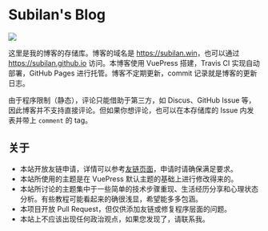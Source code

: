 # Subilan's Blog

![](https://travis-ci.com/Subilan/subilan.github.io.svg?branch=deploy&status=passed)

这里是我的博客的存储库。博客的域名是 <https://subilan.win>，也可以通过 <https://subilan.github.io> 访问。本博客使用 VuePress 搭建，Travis CI 实现自动部署，GitHub Pages 进行托管。博客不定期更新，commit 记录就是博客的更新日志。

由于程序限制（静态），评论只能借助于第三方，如 Discus、GitHub Issue 等，因此博客并不支持直接评论。但如果你想评论，也可以在本存储库的 Issue 内发表并带上 `comment` 的 tag。

## 关于

- 本站开放友链申请，详情可以参考[友链页面](//subilan.win/Friends.html)，申请时请确保满足要求。
- 本站所使用的主题是在 VuePress 默认主题的基础上进行修改得来的。
- 本站所讨论的主题集中于一些简单的技术步骤重现、生活经历分享和心理状态分析。有些教程可能看起来的确很浅显，希望能多多包涵。
- 本项目开放 Pull Request，但仅供添加友链或修复程序层面的问题。
- 本站上不应该出现任何政治观点，如果您发现了，请联系我。

